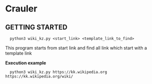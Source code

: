 # Crauler
## GETTING STARTED
```
  python3 wiki_kz.py <start_link> <template_link_to_find>
```
This program starts from start link and find all link which start with a template link

**Execution example**
```
  python3 wiki_kz.py https://kk.wikipedia.org https://kk.wikipedia.org/wiki/
```
